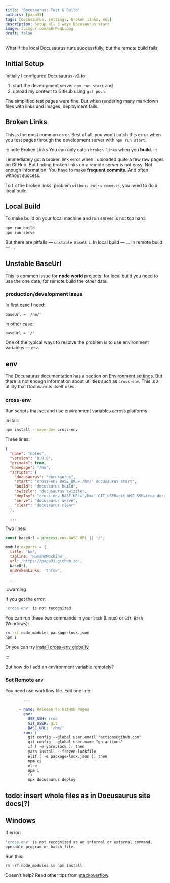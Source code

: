 ```yaml
---
title: 'Docusaurus: Test & Build'
authors: [papa31]
tags: [docusaurus, settings, broken links, env]
description: Setup all 3 ways Docusaurus start
image: i.imgur.com/mErPwqL.png
draft: false
---
```


What if the local Docusaurus runs successfully, but the remote build fails.

<!--truncate-->

## Initial Setup

Initially I configured Docusaurus-v2 to:

1. start the development server `npm run start` and
2. upload my content to GitHub using `git push`.

The simplified test pages were fine. But when rendering many markdown files with links and images, deployment fails.

## Broken Links

This is the most common error. Best of all, you won't catch this error when you test pages through the development server with `npm run start`.

::: note Broken Links You can only catch `broken links` when you **build**. :::

I immediately got a broken link error when I uploaded quite a few raw pages on GitHub. But finding broken links on a remote server is not easy. Not enough information. You have to make **frequent commits**. And often without success.

To fix the broken links' problem `without extra commits`, you need to do a local build.

## Local Build

To make build on your local machine and run server is not too hard:

```bash npm2yarn
npm run build
npm run serve
```

But there are pitfalls — `unstable BaseUrl`. In local build — ... In remote build — ...

## Unstable BaseUrl

This is common issue for **node world** projects: for local build you need to use the one data, for remote build the other data.

### production/development issue

In first case I need:

`baseUrl = '/hm/'`

in other case:

`baseUrl = '/'`

One of the typical ways to resolve the problem is to use environment variables — `env`.

## env

The Docusaurus documentation has a section on [Environment settings](https://v2.docusaurus.io/docs/deployment/#environment-settings). But there is not enough information about utilities such as `cross-env`. This is a utility that Docusaurus itself uses.

### cross-env

Run scripts that set and use environment variables across platforms

Install:

```bash npm2yarn
npm install --save-dev cross-env
```

Three lines:

```json title="package.json" {5,8,11}
{
  "name": "notes",
  "version": "0.0.0",
  "private": true,
  "homepage": "/hm",
  "scripts": {
    "docusaurus": "docusaurus",
    "start": "cross-env BASE_URL='/hm/' docusaurus start",
    "build": "docusaurus build",
    "swizzle": "docusaurus swizzle",
    "deploy": "cross-env BASE_URL='/hm/' GIT_USER=git USE_SSH=true docusaurus deploy",
    "serve": "docusaurus serve",
    "clear": "docusaurus clear"
  },

  ...
```

Two lines:

```js title="docusaurus.config.js" {1,7}
const baseUrl = process.env.BASE_URL || '/';

module.exports = {
  title: 'hm',
  tagline: 'Human@Machine',
  url: 'https://papa31.github.io',
  baseUrl,
  onBrokenLinks: 'throw',

  ...
```

<!-- prettier-ignore-start -->
:::warning

If you get the error:

```sh
'cross-env' is not recognized
```

You can run these two commands in your `bash` (Linux) or `Git Bash` (Windows):

```sh
rm -rf node_modules package-lock.json
npm i
```

Or you can try [install cross-env globally](https://stackoverflow.com/questions/45034581/laravel-5-4-cross-env-is-not-recognized-as-an-internal-or-external-command)

:::
<!-- prettier-ignore-end -->

But how do I add an environment variable remotely?

### Set Remote `env`

You need use workflow file. Edit one line:

```yml title="/.github/workflows/documentation.yml" {7}
        ...

      - name: Release to GitHub Pages
        env:
          USE_SSH: true
          GIT_USER: git
          BASE_URL: '/hm/'
        run: |
          git config --global user.email "actions@gihub.com"
          git config --global user.name "gh-actions"
          if [ -e yarn.lock ]; then
          yarn install --frozen-lockfile
          elif [ -e package-lock.json ]; then
          npm ci
          else
          npm i
          fi
          npx docusaurus deploy
```

## todo: insert whole files as in Docusaurus site docs(?)

## Windows

If error:

```powershell title="PowerShell"
'cross-env' is not recognized as an internal or external command,
operable program or batch file.
```

Run this:

```powershell
rm -rf node_modules && npm install
```

Doesn't help? Read other tips from [stackoverflow](https://stackoverflow.com/questions/43685777/laravel-mix-sh-1-cross-env-not-found-error).
